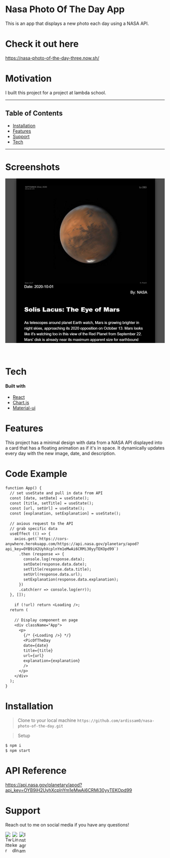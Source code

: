 # Nasa Photo Of The Day App
This is an app that displays a new photo each day using a NASA API.

# Check it out here
https://nasa-photo-of-the-day-three.now.sh/

# Motivation
I built this project for a project at lambda school. 

---

## Table of Contents

- [Installation](#installation)
- [Features](#features)
- [Support](#support)
- [Tech](#tech)

---

# Screenshots
![](src/img/nasaphotoimg.JPG)

<br />

# Tech

#### Built with
- [React][react]
- [Chart.js][chartjs]
- [Material-ui][material]

# Features
This project has a minimal design with data from a NASA API displayed into a card that has a floating animation as if it's in space. It dynamically updates every day with the new image, date, and description.

# Code Example
```
function App() {
  // set useState and pull in data from API
  const [date, setDate] = useState();
  const [title, setTitle] = useState();
  const [url, setUrl] = useState();
  const [explanation, setExplanation] = useState();

  // axious request to the API
  // grab specific data
  useEffect (() => {
    axios.get(`https://cors-anywhere.herokuapp.com/https://api.nasa.gov/planetary/apod?api_key=OYB9iH2UyhXcplnYm1eMwAi6CRMi30yyTEKOpd99`)
      .then (response => {
        console.log(response.data);
        setDate(response.data.date);
        setTitle(response.data.title);
        setUrl(response.data.url);
        setExplanation(response.data.explanation);
      })
      .catch(err => console.log(err));
  }, []);

    if (!url) return <Loading />;
  return (

    // Display component on page
    <div className="App">
      <p>
        {/* {<Loading />} */}
        <PicOfTheDay
        date={date}
        title={title}
        url={url}
        explanation={explanation}
        />
      </p>
    </div>
  );
}
  ```

# Installation

> Clone to your local machine
`https://github.com/ardissam0/nasa-photo-of-the-day.git`

> Setup
```
$ npm i
$ npm start
```

# API Reference
https://api.nasa.gov/planetary/apod?api_key=OYB9iH2UyhXcplnYm1eMwAi6CRMi30yyTEKOpd99

# Support
Reach out to me on social media if you have any questions!

[<img align="left" alt="Twitter" width="22px" src="https://cdn.jsdelivr.net/npm/simple-icons@v3/icons/twitter.svg" />][twitter]
[<img align="left" alt="LinkedIn" width="22px" src="https://cdn.jsdelivr.net/npm/simple-icons@v3/icons/linkedin.svg" />][linkedin]
[<img align="left" alt="Instagram" width="22px" src="https://cdn.jsdelivr.net/npm/simple-icons@v3/icons/instagram.svg" />][instagram]

[website]: https://samardis.com/
[twitter]: https://twitter.com/samuel_ardis
[instagram]: https://www.instagram.com/samuel.d.ardis/
[linkedin]: https://www.linkedin.com/in/samuel-ardis/
[react]: https://reactjs.org/
[chartjs]: https://www.chartjs.org/docs/latest/
[material]: https://material-ui.com/
